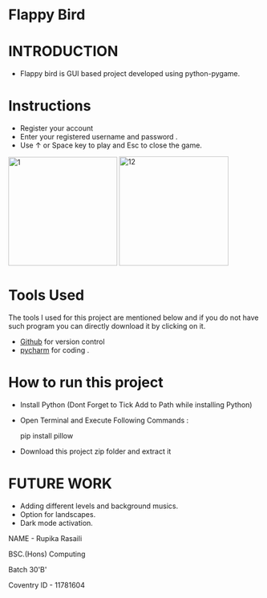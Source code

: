 # Flappy Bird

# INTRODUCTION 
- Flappy bird is GUI based project developed using python-pygame.

# Instructions 
- Register your account 
- Enter your registered username and password . 
- Use ↑ or Space key to play and Esc to close the game.


<img width="217" alt="1" src="https://user-images.githubusercontent.com/82575375/135750335-6fa8b8b3-a04e-4436-8fcf-41bc0280ac9a.png">   <img width="218" alt="12" src="https://user-images.githubusercontent.com/82575375/135750338-a0772ed2-be41-47e8-bb07-6c9df7b187c4.png">



# Tools Used

The tools I used for this project are mentioned below and if you do not have such program you can directly download it by clicking on it.

-  [Github](https://github.com) for version control
-  [pycharm](https://www.jetbrains.com/pycharm/download/download-thanks.html?platform=windows) for coding .

# How to run this project 

- Install Python (Dont Forget to Tick Add to Path while installing Python)
- Open Terminal and Execute Following Commands :


  pip install pillow
  
- Download this project zip folder and extract it  

# FUTURE WORK 
- Adding different levels and  background musics. 
- Option for landscapes. 
- Dark mode activation. 

NAME - Rupika Rasaili 


BSC.(Hons) Computing  


Batch 30'B'


Coventry ID  - 11781604
 
